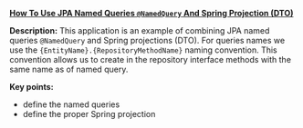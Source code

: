 **[How To Use JPA Named Queries `@NamedQuery` And Spring Projection (DTO)](https://github.com/andreipall/Spring-Boot-JPA/tree/master/HibernateSpringBootDtoSpringProjectionAnnotatedNamedQuery)**
 
**Description:** This application is an example of combining JPA named queries `@NamedQuery` and Spring projections (DTO). For queries names we use the `{EntityName}.{RepositoryMethodName}` naming convention. This convention allows us to create in the repository interface methods with the same name as of named query.
  
**Key points:**
- define the named queries
- define the proper Spring projection
